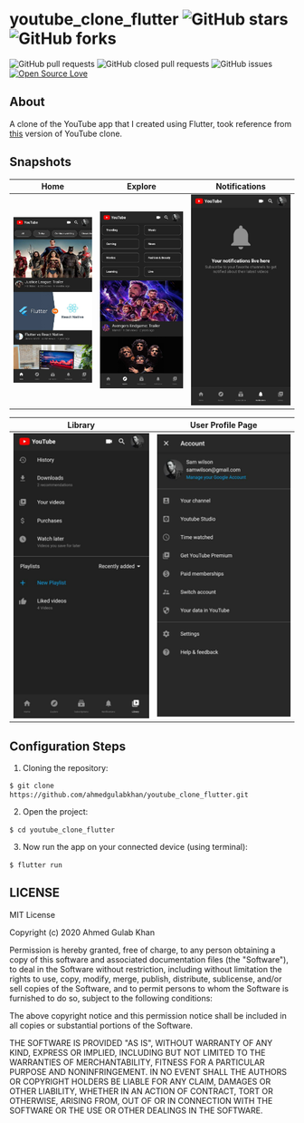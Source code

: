 # youtube_clone_flutter ![GitHub stars](https://img.shields.io/github/stars/ahmedgulabkhan/youtube_clone_flutter?style=social) ![GitHub forks](https://img.shields.io/github/forks/ahmedgulabkhan/youtube_clone_flutter?style=social) 
![GitHub pull requests](https://img.shields.io/github/issues-pr/ahmedgulabkhan/youtube_clone_flutter) ![GitHub closed pull requests](https://img.shields.io/github/issues-pr-closed/ahmedgulabkhan/youtube_clone_flutter) ![GitHub issues](https://img.shields.io/github/issues-raw/ahmedgulabkhan/youtube_clone_flutter) [![Open Source Love](https://badges.frapsoft.com/os/v2/open-source.svg?v=103)](https://github.com/ahmedgulabkhan/youtube_clone_flutter) 

## About
A clone of the YouTube app that I created using Flutter, took reference from [this](https://github.com/KalleHallden/YouTubeClone/tree/master/youtubeclone) version of YouTube clone.

## Snapshots

Home               |  Explore               | Notifications               
:-------------------------:|:-------------------------:|:-------------------------:
![](/snapshots/snapshot2.jpeg)|![](/snapshots/snapshot1.jpeg)|![](/snapshots/snapshot3.jpeg)|

Library         |  User Profile Page
:-------------------------:|:-------------------------:
![](/snapshots/snapshot4.jpeg)|![](/snapshots/snapshot5.jpeg)|

## Configuration Steps
1. Cloning the repository:

```
$ git clone https://github.com/ahmedgulabkhan/youtube_clone_flutter.git
```

2. Open the project:

`$ cd youtube_clone_flutter`

3. Now run the app on your connected device (using terminal):

`$ flutter run`

## LICENSE
MIT License

Copyright (c) 2020 Ahmed Gulab Khan

Permission is hereby granted, free of charge, to any person obtaining a copy
of this software and associated documentation files (the "Software"), to deal
in the Software without restriction, including without limitation the rights
to use, copy, modify, merge, publish, distribute, sublicense, and/or sell
copies of the Software, and to permit persons to whom the Software is
furnished to do so, subject to the following conditions:

The above copyright notice and this permission notice shall be included in all
copies or substantial portions of the Software.

THE SOFTWARE IS PROVIDED "AS IS", WITHOUT WARRANTY OF ANY KIND, EXPRESS OR
IMPLIED, INCLUDING BUT NOT LIMITED TO THE WARRANTIES OF MERCHANTABILITY,
FITNESS FOR A PARTICULAR PURPOSE AND NONINFRINGEMENT. IN NO EVENT SHALL THE
AUTHORS OR COPYRIGHT HOLDERS BE LIABLE FOR ANY CLAIM, DAMAGES OR OTHER
LIABILITY, WHETHER IN AN ACTION OF CONTRACT, TORT OR OTHERWISE, ARISING FROM,
OUT OF OR IN CONNECTION WITH THE SOFTWARE OR THE USE OR OTHER DEALINGS IN THE
SOFTWARE.
